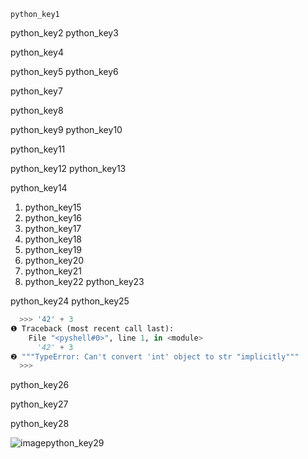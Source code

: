 ```ngMeta
python_key1
```

python_key2
python_key3


python_key4


python_key5
python_key6


python_key7



python_key8



python_key9
python_key10


python_key11


python_key12
python_key13


python_key14
1. python_key15
2. python_key16
3. python_key17
4. python_key18
5. python_key19
6. python_key20
7. python_key21
8. python_key22
python_key23


python_key24
python_key25


```python
  >>> '42' + 3
❶ Traceback (most recent call last):
    File "<pyshell#0>", line 1, in <module>
      '42' + 3
❷ """TypeError: Can't convert 'int' object to str "implicitly"""
  >>>
```
python_key26



python_key27


python_key28


![image](assets/000060.jpg)python_key29
